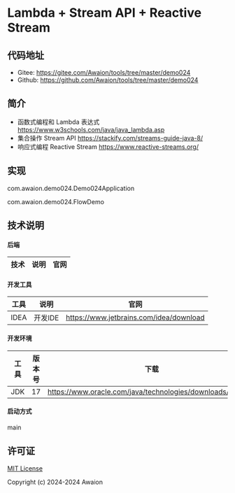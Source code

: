 # Lambda + Stream API + Reactive Stream

## 代码地址

- Gitee: https://gitee.com/Awaion/tools/tree/master/demo024
- Github: https://github.com/Awaion/tools/tree/master/demo024

## 简介

- 函数式编程和 Lambda 表达式 https://www.w3schools.com/java/java_lambda.asp
- 集合操作 Stream API https://stackify.com/streams-guide-java-8/
- 响应式编程 Reactive Stream https://www.reactive-streams.org/



## 实现

com.awaion.demo024.Demo024Application

com.awaion.demo024.FlowDemo

## 技术说明

#### 后端

| 技术           | 说明                | 官网                                           |
|--------------| ------------------- | ---------------------------------------------- |


#### 开发工具

| 工具          | 说明                | 官网                                            |
| ------------- | ------------------- | ----------------------------------------------- |
| IDEA          | 开发IDE             | https://www.jetbrains.com/idea/download         |

#### 开发环境

| 工具     | 版本号  | 下载                                                                                 |
|--------| ------ | ------------------------------------------------------------                         |
| JDK  | 17  | https://www.oracle.com/java/technologies/downloads/#java17 |

#### 启动方式

main

## 许可证

[MIT License](https://opensource.org/license/mit)

Copyright (c) 2024-2024 Awaion

